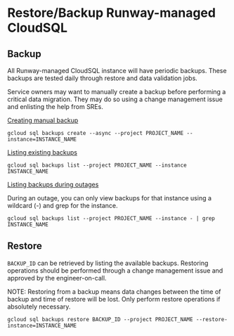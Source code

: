 # Restore/Backup Runway-managed CloudSQL


## Backup

All Runway-managed CloudSQL instance will have periodic backups. These backups are tested daily
through restore and data validation jobs.

Service owners may want to manually create a backup before performing a critical data migration.
They may do so using a change management issue and enlisting the help from SREs.

[Creating manual backup](https://cloud.google.com/sql/docs/postgres/backup-recovery/backing-up#on-demand)

```
gcloud sql backups create --async --project PROJECT_NAME --instance=INSTANCE_NAME
```

[Listing existing backups](https://cloud.google.com/sql/docs/postgres/backup-recovery/backing-up#viewbackups)

```
gcloud sql backups list --project PROJECT_NAME --instance INSTANCE_NAME
```

[Listing backups during outages](https://cloud.google.com/sql/docs/mysql/backup-recovery/backing-up#backuplist)

During an outage, you can only view backups for that instance using a wildcard (-) and grep for the instance.

```
gcloud sql backups list --project PROJECT_NAME --instance - | grep INSTANCE_NAME
```

## Restore

`BACKUP_ID` can be retrieved by listing the available backups. Restoring operations should be performed through a change management issue and approved by the engineer-on-call.

NOTE: Restoring from a backup means data changes between the time of backup and time of restore will be lost. Only perform restore operations if absolutely necessary.

```
gcloud sql backups restore BACKUP_ID --project PROJECT_NAME --restore-instance=INSTANCE_NAME
```
